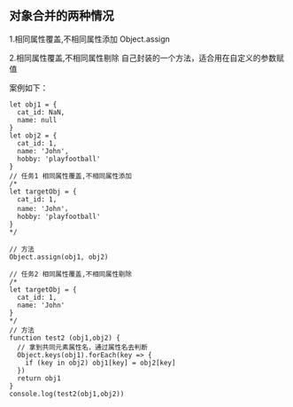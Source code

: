 ## 对象合并的两种情况
1.相同属性覆盖,不相同属性添加 Object.assign

2.相同属性覆盖,不相同属性剔除 自己封装的一个方法，适合用在自定义的参数赋值



案例如下：

```JS
let obj1 = {
  cat_id: NaN,
  name: null
}
let obj2 = {
  cat_id: 1,
  name: 'John',
  hobby: 'playfootball'
}
// 任务1 相同属性覆盖,不相同属性添加
/*
let targetObj = {
  cat_id: 1,
  name: 'John'，
  hobby: 'playfootball'
}
*/

// 方法
Object.assign(obj1, obj2)

// 任务2 相同属性覆盖,不相同属性剔除
/*
let targetObj = {
  cat_id: 1,
  name: 'John'
}
*/
// 方法
function test2 (obj1,obj2) {
  // 拿到共同元素属性名，通过属性名去判断
  Object.keys(obj1).forEach(key => {
    if (key in obj2) obj1[key] = obj2[key]
  })
  return obj1
}
console.log(test2(obj1,obj2))



```

